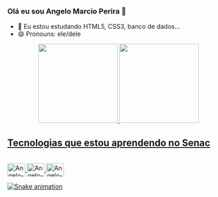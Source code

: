 ### Olá eu sou Angelo Marcio Perira 👋

- 🌱 Eu estou estudando HTML5, CSS3, banco de dados...
- 😄 Pronouns: ele/dele

<div align="center">
  <a href="https://github.com/angelomarcio40">
  <img height="180em" src="https://github-readme-stats.vercel.app/api?username=anuraghazra&show_icons=true&theme=merko"/>
  <img height="180em" src="https://github-readme-stats.vercel.app/api/top-langs/?username=rafaballerini&layout=compact&langs_count=7&theme=merko"/>
</div>
  
  ## Tecnologias que estou aprendendo no Senac
  
<div style="display: inline_block"><br>
  <img align="center" alt="Angelo-HTML5" height="30" width="40" src="https://img.shields.io/badge/HTML5-E34F26?style=for-the-badge&logo=html5&logoColor=white">
  <img align="center" alt="Angelo-CSS3" height="30" width="40" src="https://img.shields.io/badge/CSS3-1572B6?style=for-the-badge&logo=css3&logoColor=white">
  <img align="center" alt="Angelo-MySQL" height="30" width="40" src="https://img.shields.io/badge/MySQL-00000F?style=for-the-badge&logo=mysql&logoColor=white">
  
  
  ![Snake animation](https://github.com/angelomarcio40/rafaballerini/blob/output/github-contribution-grid-snake.svg)
  
</div>
